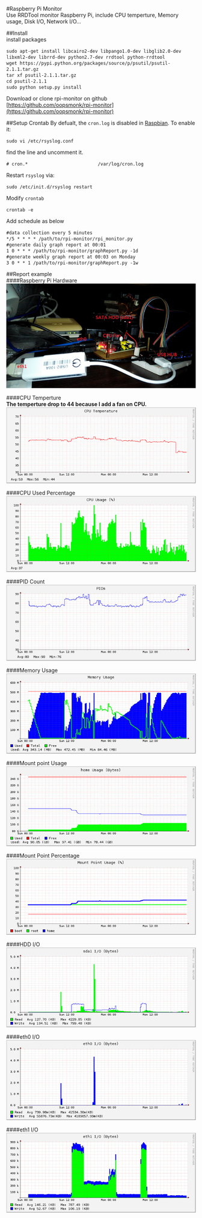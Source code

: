 #Raspberry Pi Monitor  
Use RRDTool monitor Raspberry Pi, include CPU temperture, Memory usage, Disk I/O, Network I/O...  


##Install  
install packages  

    sudo apt-get install libcairo2-dev libpango1.0-dev libglib2.0-dev libxml2-dev librrd-dev python2.7-dev rrdtool python-rrdtool
    wget https://pypi.python.org/packages/source/p/psutil/psutil-2.1.1.tar.gz
    tar xf psutil-2.1.1.tar.gz
    cd psutil-2.1.1
    sudo python setup.py install

Download or clone rpi-monitor on github  
[https://github.com/oopsmonk/rpi-monitor](https://github.com/oopsmonk/rpi-monitor)  

##Setup Crontab
By defualt, the `cron.log` is disabled in [Raspbian](http://www.raspbian.org/).
To enable it:

    sudo vi /etc/rsyslog.conf

find the line and uncomment it.

    # cron.*                          /var/log/cron.log

Restart `rsyslog` via:

    sudo /etc/init.d/rsyslog restart

Modify `crontab`

    crontab -e

Add schedule as below

    #data collection every 5 minutes
    */5 * * * * /path/to/rpi-monitor/rpi_monitor.py
    #generate daily graph report at 00:01
    1 0 * * * /path/to/rpi-monitor/graphReport.py -1d
    #generate weekly graph report at 00:03 on Monday
    3 0 * * 1 /path/to/rpi-monitor/graphReport.py -1w  

##Report example  
####Raspberry Pi Hardware    
<img src="https://github.com/oopsmonk/markdown-note/raw/master/pictures/20140721-RPi.jpg">  

####CPU Temperture  
__The temperture drop to 44 because I add a fan on CPU.__  
<img src="https://github.com/oopsmonk/markdown-note/raw/master/pictures/20140721-cpuTemp-2d.png">  

####CPU Used Percentage  
<img src="https://github.com/oopsmonk/markdown-note/raw/master/pictures/20140721-cpuUsage-2d.png">  

####PID Count  
<img src="https://github.com/oopsmonk/markdown-note/raw/master/pictures/20140721-PIDs-2d.png">  

####Memory Usage  
<img src="https://github.com/oopsmonk/markdown-note/raw/master/pictures/20140721-memUsage-2d.png">  

####Mount point Usage  
<img src="https://github.com/oopsmonk/markdown-note/raw/master/pictures/20140721-mountPoint-home-2d.png">  

####Mount Point Percentage  
<img src="https://github.com/oopsmonk/markdown-note/raw/master/pictures/20140721-mountPointPercent-2d.png">  

####HDD I/O  
<img src="https://github.com/oopsmonk/markdown-note/raw/master/pictures/20140721-hdd-sda1-2d.png">  

####eth0 I/O  
<img src="https://github.com/oopsmonk/markdown-note/raw/master/pictures/20140721-interface-eth0-2d.png">  

####eth1 I/O  
<img src="https://github.com/oopsmonk/markdown-note/raw/master/pictures/20140721-interface-eth1-2d.png">  


